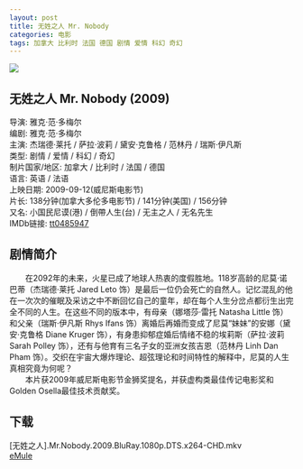 ```yaml
---
layout: post
title: 无姓之人 Mr. Nobody
categories: 电影
tags: 加拿大 比利时 法国 德国 剧情 爱情 科幻 奇幻
---
```


[![](http://i12.tietuku.cn/2fa2bfc825ad90a3t.jpg)](http://i12.tietuku.cn/2fa2bfc825ad90a3.jpg)

## 无姓之人 Mr. Nobody (2009)
导演: 雅克·范·多梅尔  
编剧: 雅克·范·多梅尔  
主演: 杰瑞德·莱托 / 萨拉·波莉 / 黛安·克鲁格 / 范林丹 / 瑞斯·伊凡斯  
类型: 剧情 / 爱情 / 科幻 / 奇幻  
制片国家/地区: 加拿大 / 比利时 / 法国 / 德国  
语言: 英语 / 法语  
上映日期: 2009-09-12(威尼斯电影节)  
片长: 138分钟(加拿大多伦多电影节) / 141分钟(美国) / 156分钟  
又名: 小国民尼谟(港) / 倒帶人生(台) / 无主之人 / 无名先生  
IMDb链接: [tt0485947](http://www.imdb.com/title/tt0485947)

## 剧情简介
　　在2092年的未来，火星已成了地球人热衷的度假胜地。118岁高龄的尼莫·诺巴蒂（杰瑞德·莱托 Jared Leto 饰）是最后一位仍会死亡的自然人。记忆混乱的他在一次次的催眠及采访之中不断回忆自己的童年，却在每个人生分岔点都衍生出完全不同的人生。在这些不同的版本中，有母亲（娜塔莎·雷托 Natasha Little 饰）和父亲（瑞斯·伊凡斯 Rhys Ifans 饰）离婚后再婚而变成了尼莫“妹妹”的安娜（黛安·克鲁格 Diane Kruger 饰），有身患抑郁症婚后情绪不稳的埃莉斯（萨拉·波莉 Sarah Polley 饰），还有与他育有三名子女的亚洲女孩吉恩（范林丹 Linh Dan Pham 饰）。交织在宇宙大爆炸理论、超弦理论和时间特性的解释中，尼莫的人生真相究竟为何呢？  
　　本片获2009年威尼斯电影节金狮奖提名，并获虚构类最佳传记电影奖和Golden Osella最佳技术贡献奖。

## 下载
\[无姓之人\].Mr.Nobody.2009.BluRay.1080p.DTS.x264-CHD.mkv  
[eMule](ed2k://|file|\[无姓之人\].Mr.Nobody.2009.BluRay.1080p.DTS.x264-CHD.mkv|11670989869|20ab8bd0304a662a4514b03b894adb44|h=e4lk7vcoqucbcpwuet676bvhu6ecjayc|/)
